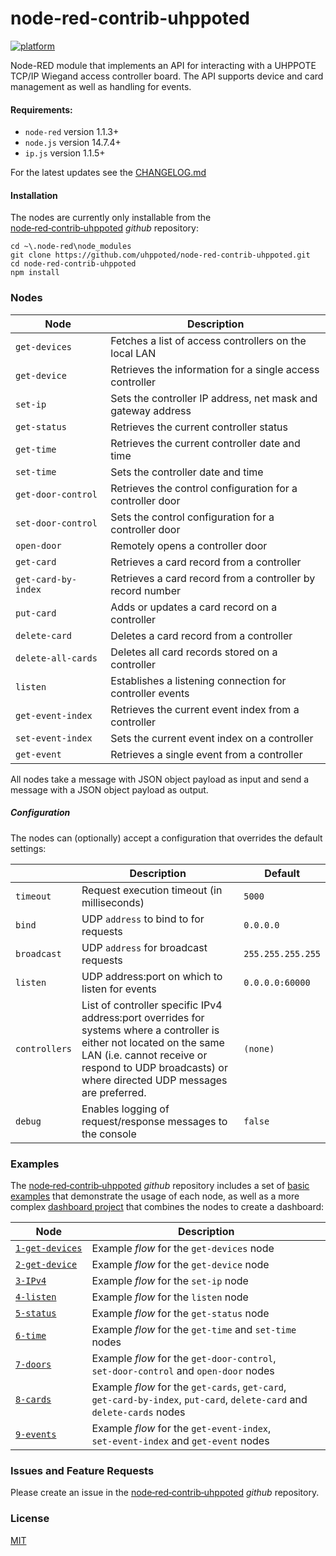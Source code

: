 # node-red-contrib-uhppoted

[![platform](https://img.shields.io/badge/platform-Node--RED-red)](https://nodered.org)

Node-RED module that implements an API for interacting with a UHPPOTE TCP/IP Wiegand access controller board. The API supports device and card management as well as handling for events.

#### Requirements:
- `node‑red` version 1.1.3+
- `node.js` version 14.7.4+
- `ip.js` version 1.1.5+ 

For the latest updates see the [CHANGELOG.md](https://github.com/uhppoted/node-red-contrib-uhppoted/blob/master/CHANGELOG.md)

#### Installation

The nodes are currently only installable from the [node‑red‑contrib‑uhppoted](https://github.com/uhppoted/node-red-contrib-uhppoted) _github_ repository:

```
cd ~\.node-red\node_modules
git clone https://github.com/uhppoted/node-red-contrib-uhppoted.git
cd node-red-contrib-uhppoted
npm install
```

### Nodes

| Node               | Description                                                  |
| ------------------ | ------------------------------------------------------------ |
| `get‑devices`      | Fetches a list of access controllers on the local LAN        |
| `get‑device`       | Retrieves the information for a single access controller     |
| `set‑ip`           | Sets the controller IP address, net mask and gateway address |
| `get‑status`       | Retrieves the current controller status                      |
| `get‑time`         | Retrieves the current controller date and time               |
| `set‑time`         | Sets the controller date and time                            |
| `get‑door‑control` | Retrieves the control configuration for a controller door    |
| `set‑door‑control` | Sets the control configuration for a controller door         |
| `open‑door`        | Remotely opens a controller door                             |
| `get‑card`         | Retrieves a card record from a controller                    |
| `get‑card-by-index`| Retrieves a card record from a controller by record number   |
| `put‑card`         | Adds or updates a card record on a controller                |
| `delete‑card`      | Deletes a card record from a controller                      |
| `delete‑all‑cards` | Deletes all card records stored on a controller              |
| `listen`           | Establishes a listening connection for controller events     |
| `get‑event‑index`  | Retrieves the current event index from a controller          | 
| `set‑event‑index`  | Sets the current event index on a controller                 |
| `get‑event`        | Retrieves a single event from a controller                   |

All nodes take a message with JSON object payload as input and send a message with a JSON object payload as output.

##### Configuration

The nodes can (optionally) accept a configuration that overrides the default settings:

|               | Description                                    | Default           |
| ------------- | ---------------------------------------------- | ----------------- |
| `timeout`     | Request execution timeout (in milliseconds)    | `5000`            |
| `bind`        | UDP `address` to bind to for requests          | `0.0.0.0`         |
| `broadcast`   | UDP `address` for broadcast requests           | `255.255.255.255` |
| `listen`      | UDP address:port on which to listen for events | `0.0.0.0:60000`   |
| `controllers` | List of controller specific IPv4 address:port overrides for systems where a controller is either not located on the same LAN (i.e. cannot receive or respond to UDP broadcasts) or where directed UDP messages are preferred. | `(none)` |
| `debug`      | Enables logging of request/response messages to the console | `false` |

### Examples

The [node‑red‑contrib‑uhppoted](https://github.com/uhppoted/node-red-contrib-uhppoted) _github_ repository includes a set of [basic examples](https://github.com/uhppoted/node-red-contrib-uhppoted/tree/master/examples/basic) that demonstrate the usage of each node, as well as a more complex [dashboard project](https://github.com/uhppoted/node-red-contrib-uhppoted/tree/master/examples/dashboard) that combines the nodes to create a dashboard:

| Node               | Description                                                  |
| ------------------ | ------------------------------------------------------------ |
| [`1‑get‑devices`](https://github.com/uhppoted/node-red-contrib-uhppoted/blob/master/examples/basic/1-get-devices.json) | Example _flow_ for the `get‑devices` node        |
| [`2‑get‑device`](https://github.com/uhppoted/node-red-contrib-uhppoted/blob/master/examples/basic/2-get-device.json)   | Example _flow_ for the `get‑device` node      |
| [`3‑IPv4`](https://github.com/uhppoted/node-red-contrib-uhppoted/blob/master/examples/basic/3-IPv4.json)               | Example _flow_ for the `set‑ip` node      |
| [`4‑listen`](https://github.com/uhppoted/node-red-contrib-uhppoted/blob/master/examples/basic/4-listen.json)           | Example _flow_ for the `listen` node     |
| [`5‑status`](https://github.com/uhppoted/node-red-contrib-uhppoted/blob/master/examples/basic/5-status.json)           | Example _flow_ for the `get‑status` node|
| [`6‑time`](https://github.com/uhppoted/node-red-contrib-uhppoted/blob/master/examples/basic/6-time.json)               | Example _flow_ for the `get‑time` and `set‑time` nodes |
| [`7‑doors`](https://github.com/uhppoted/node-red-contrib-uhppoted/blob/master/examples/basic/7-doors.json)             | Example _flow_ for the `get‑door‑control`, `set‑door‑control` and `open‑door` nodes |
| [`8‑cards`](https://github.com/uhppoted/node-red-contrib-uhppoted/blob/master/examples/basic/8-cards.json)             | Example _flow_ for the `get‑cards`, `get‑card`, `get‑card‑by‑index`, `put‑card`, `delete‑card` and `delete‑cards` nodes |
| [`9-events`](https://github.com/uhppoted/node-red-contrib-uhppoted/blob/master/examples/basic/9-events.json)           | Example _flow_ for the `get‑event‑index`, `set‑event‑index` and `get‑event` nodes |


### Issues and Feature Requests

Please create an issue in the [node‑red‑contrib‑uhppoted](https://github.com/uhppoted/node-red-contrib-uhppoted) _github_ repository.

### License

[MIT](https://github.com/uhppoted/node-red-contrib-uhppoted/blob/master/LICENSE)
